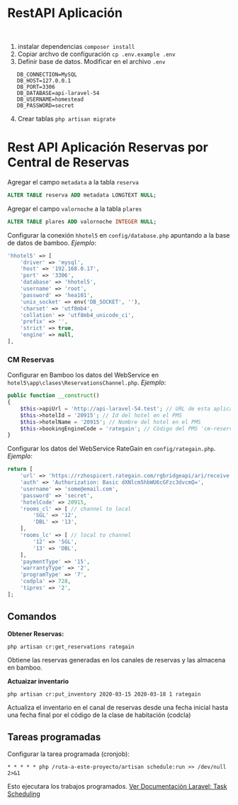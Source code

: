﻿# RestAPI Aplicación
﻿
1. instalar dependencias `composer install`
2. Copiar archvo de configuración `cp .env.example .env`
3. Definir base de datos. Modificar en el archivo `.env`
```dotenv
   DB_CONNECTION=MySQL
   DB_HOST=127.0.0.1 
   DB_PORT=3306
   DB_DATABASE=api-laravel-54
   DB_USERNAME=homestead
   DB_PASSWORD=secret
```
4. Crear tablas `php artisan migrate`

# Rest API Aplicación Reservas por Central de Reservas
Agregar el campo `metadata` a la tabla `reserva`
```sql
ALTER TABLE reserva ADD metadata LONGTEXT NULL;
```
Agregar el campo `valornoche` a la tabla `plares`
```sql
ALTER TABLE plares ADD valornoche INTEGER NULL;
```

Configurar la conexión `hhotel5` en `config/database.php` apuntando a la base de datos de bamboo. *Ejemplo*:
```php
'hhotel5' => [
    'driver' => 'mysql',
    'host' => '192.168.0.17',
    'port' => '3306',
    'database' => 'hhotel5',
    'username' => 'root',
    'password' => 'hea101',
    'unix_socket' => env('DB_SOCKET', ''),
    'charset' => 'utf8mb4',
    'collation' => 'utf8mb4_unicode_ci',
    'prefix' => '',
    'strict' => true,
    'engine' => null,
],
```

### CM Reservas

Configurar en Bamboo los datos del WebService en `hotel5\app\clases\ReservationsChannel.php`. *Ejemplo*:

```php
public function __construct()
{
    $this->apiUrl = 'http://api-laravel-54.test'; // URL de esta aplicación
    $this->hotelId = '20915'; // Id del hotel en el PMS
    $this->hotelName = '20915'; // Nombre del hotel en el PMS
    $this->bookingEngineCode = 'rategain'; // Código del PMS 'cm-reservas', 'rategain'
}
```

Configurar los datos del WebService RateGain en `config/rategain.php`. *Ejemplo*:
```php
return [
    'url' => 'https://rzhospicert.rategain.com/rgbridgeapi/ari/receive',
    'auth' => 'Authorization: Basic dXNlcm5hbWU6cGFzc3dvcmQ=',
    'username' => 'some@email.com',
    'password' => 'secret',
    'hotelCode' => 20915,
    'rooms_cl' => [ // channel to local
        'SGL' => '12',
        'DBL' => '13',
    ],
    'rooms_lc' => [ // local to channel
        '12' => 'SGL',
        '13' => 'DBL',
    ],
    'paymentType' => '15',
    'warrantyType' => '2',
    'programType' => '7',
    'codpla' => 728,
    'tipres' => '2',
];
```

## Comandos

**Obtener Reservas:**

`php artisan cr:get_reservations rategain`

Obtiene las reservas generadas en los canales de reservas y las almacena en bamboo.

**Actuaizar inventario**

`php artisan cr:put_inventory 2020-03-15 2020-03-18 1 rategain`

Actualiza el inventario en el canal de reservas desde una fecha inicial hasta una fecha final por el código de la clase de habitación (codcla)

## Tareas programadas
Configurar la tarea programada (cronjob):

`* * * * * php /ruta-a-este-proyecto/artisan schedule:run >> /dev/null 2>&1`

Esto ejecutara los trabajos programados. [Ver Documentación Laravel: Task Scheduling](https://laravel.com/docs/5.4/scheduling#introduction)
